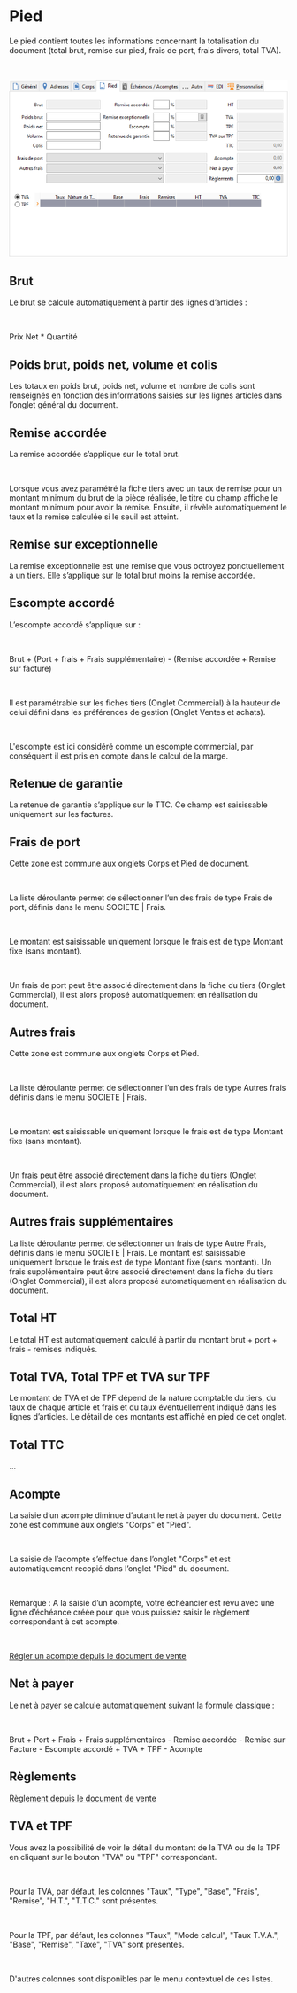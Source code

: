 # Pied


Le pied contient toutes les informations concernant la totalisation du document (total brut, remise sur pied, frais de port, frais divers, total TVA).


 


![](OngletPied.png)


## Brut


Le brut se calcule automatiquement à partir des lignes d’articles :


 


Prix Net \* Quantité


## Poids brut, poids net, volume et colis


Les totaux en poids brut, poids net, volume et nombre de colis sont renseignés en fonction des informations saisies sur les lignes articles dans l’onglet général du document.


## Remise accordée


La remise accordée s’applique sur le total brut.


 


Lorsque vous avez paramétré la fiche tiers avec un taux de remise pour un montant minimum du brut de la pièce réalisée, le titre du champ affiche le montant minimum pour avoir la remise. Ensuite, il révèle automatiquement le taux et la remise calculée si le seuil est atteint.


## Remise sur exceptionnelle


La remise exceptionnelle est une remise que vous octroyez ponctuellement à un tiers. Elle s’applique sur le total brut moins la remise accordée.


## Escompte accordé


L’escompte accordé s’applique sur :


 


Brut + (Port + frais + Frais supplémentaire) - (Remise accordée + Remise sur facture)


 


Il est paramétrable sur les fiches tiers (Onglet Commercial) à la hauteur de celui défini dans les préférences de gestion (Onglet Ventes et achats).


 


L'escompte est ici considéré comme un escompte commercial, par conséquent il est pris en compte dans le calcul de la marge.


## Retenue de garantie


La retenue de garantie s’applique sur le TTC. Ce champ est saisissable uniquement sur les factures.


## Frais de port


Cette zone est commune aux onglets Corps et Pied de document.


 


La liste déroulante permet de sélectionner l’un des frais de type Frais de port, définis dans le menu SOCIETE | Frais.


 


Le montant est saisissable uniquement lorsque le frais est de type Montant fixe (sans montant).


 


Un frais de port peut être associé directement dans la fiche du tiers (Onglet Commercial), il est alors proposé automatiquement en réalisation du document.


## Autres frais


Cette zone est commune aux onglets Corps et Pied.


 


La liste déroulante permet de sélectionner l’un des frais de type Autres frais définis dans le menu SOCIETE | Frais.


 


Le montant est saisissable uniquement lorsque le frais est de type Montant fixe (sans montant).


 


Un frais peut être associé directement dans la fiche du tiers (Onglet Commercial), il est alors proposé automatiquement en réalisation du document.


## Autres frais supplémentaires


La liste déroulante permet de sélectionner un frais de type Autre Frais, définis dans le menu SOCIETE | Frais. Le montant est saisissable uniquement lorsque le frais est de type Montant fixe (sans montant). Un frais supplémentaire peut être associé directement dans la fiche du tiers (Onglet Commercial), il est alors proposé automatiquement en réalisation du document.


## Total HT


Le total HT est automatiquement calculé à partir du montant brut + port + frais - remises indiqués.


## Total TVA, Total TPF et TVA sur TPF


Le montant de TVA et de TPF dépend de la nature comptable du tiers, du taux de chaque article et frais et du taux éventuellement indiqué dans les lignes d’articles. Le détail de ces montants est affiché en pied de cet onglet.


## Total TTC


...


## Acompte


La saisie d’un acompte diminue d’autant le net à payer du document. Cette zone est commune aux onglets "Corps" et "Pied".


 


La saisie de l’acompte s’effectue dans l’onglet "Corps" et est automatiquement recopié dans l’onglet "Pied" du document.


 


Remarque : A la saisie d’un acompte, votre échéancier est revu avec une ligne d’échéance créée pour que vous puissiez saisir le règlement correspondant à cet acompte.


 


[Régler un acompte depuis le document de vente](ReglerAcompteDepuisDocumentVente.md)


## Net à payer


Le net à payer se calcule automatiquement suivant la formule classique :


 


Brut + Port + Frais + Frais supplémentaires - Remise accordée - Remise sur Facture - Escompte accordé + TVA + TPF - Acompte


## Règlements


[Règlement depuis le document de vente](ReglementDepuisDocumentVente.md)


## TVA et TPF


Vous avez la possibilité de voir le détail du montant de la TVA ou de la TPF en cliquant sur le bouton "TVA" ou "TPF" correspondant.


 


Pour la TVA, par défaut, les colonnes "Taux", "Type", "Base", "Frais", "Remise", "H.T.", "T.T.C." sont présentes.


 


Pour la TPF, par défaut, les colonnes "Taux", "Mode calcul", "Taux T.V.A.", "Base", "Remise", "Taxe", "TVA" sont présentes.


 


D'autres colonnes sont disponibles par le menu contextuel de ces listes.


